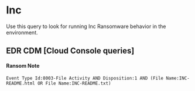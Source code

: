 # Inc

Use this query to look for running Inc Ransomware behavior in the environment.


## EDR CDM [Cloud Console queries]

#### Ransom Note
```
Event Type Id:8003-File Activity AND Disposition:1 AND (File Name:INC-README.html OR File Name:INC-README.txt)

```
